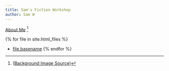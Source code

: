 ```yaml
---
title: Sam's Fiction Workshop
author: Sam W
---
```


[About Me](./about/) [^image-source]


{% for file in site.html_files %}
* [file.basename](file.path)
{% endfor %}


[^image-source]: ([Background Image Source](https://www.artstation.com/artwork/JeY2Nn))

<link rel="stylesheet" href="./rpg-styles.css">


